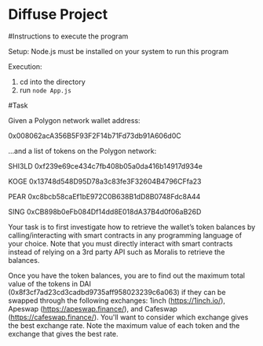 # Diffuse Project

#Instructions to execute the program

Setup:
Node.js must be installed on your system to run this program

Execution:
1. cd into the directory
2. run `node App.js`

#Task

Given a Polygon network wallet address:

0x008062acA356B5F93F2F14b71Fd73db91A606d0C


…and a list of tokens on the Polygon network:

SHI3LD 0xf239e69ce434c7fb408b05a0da416b14917d934e

KOGE 0x13748d548D95D78a3c83fe3F32604B4796CFfa23

PEAR 0xc8bcb58caEf1bE972C0B638B1dD8B0748Fdc8A44

SING 0xCB898b0eFb084Df14dd8E018dA37B4d0f06aB26D 


Your task is to first investigate how to retrieve the wallet’s token balances by calling/interacting with smart contracts in any programming language of your choice. Note that you must directly interact with smart contracts instead of relying on a 3rd party API such as Moralis to retrieve the balances.


Once you have the token balances, you are to find out the maximum total value of the tokens in DAI (0x8f3cf7ad23cd3cadbd9735aff958023239c6a063) if they can be swapped through the following exchanges: 1inch (https://1inch.io/), Apeswap (https://apeswap.finance/), and Cafeswap (https://cafeswap.finance/). You'll want to consider which exchange gives the best exchange rate. Note the maximum value of each token and the exchange that gives the best rate.